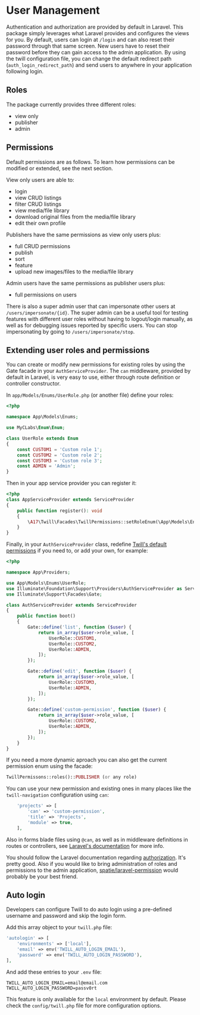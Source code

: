 # User Management

Authentication and authorization are provided by default in Laravel. This package simply leverages what Laravel provides and configures the views for you. By default, users can login at `/login` and can also reset their password through that same screen. New users have to reset their password before they can gain access to the admin application. By using the twill configuration file, you can change the default redirect path (`auth_login_redirect_path`) and send users to anywhere in your application following login.

## Roles

The package currently provides three different roles:
- view only
- publisher
- admin

## Permissions

Default permissions are as follows. To learn how permissions can be modified or extended, see the next section.

View only users are able to:
- login
- view CRUD listings
- filter CRUD listings
- view media/file library
- download original files from the media/file library
- edit their own profile

Publishers have the same permissions as view only users plus:
- full CRUD permissions
- publish
- sort
- feature
- upload new images/files to the media/file library

Admin users have the same permissions as publisher users plus:
- full permissions on users

There is also a super admin user that can impersonate other users at `/users/impersonate/{id}`.
The super admin can be a useful tool for testing features with different user roles without having to logout/login manually,
as well as for debugging issues reported by specific users. You can stop impersonating by going to `/users/impersonate/stop`.

## Extending user roles and permissions

You can create or modify new permissions for existing roles by using the Gate facade in your `AuthServiceProvider`.
The `can` middleware, provided by default in Laravel, is very easy to use, either through route definition or controller constructor.


In `app/Models/Enums/UserRole.php` (or another file) define your roles:

```php
<?php

namespace App\Models\Enums;

use MyCLabs\Enum\Enum;

class UserRole extends Enum
{
    const CUSTOM1 = 'Custom role 1';
    const CUSTOM2 = 'Custom role 2';
    const CUSTOM3 = 'Custom role 3';
    const ADMIN = 'Admin';
}
```

Then in your app service provider you can register it:

```php
<?php
class AppServiceProvider extends ServiceProvider
{
    public function register(): void
    {
        \A17\Twill\Facades\TwillPermissions::setRoleEnum(\App\Models\Enums\UserRole::class);
    }
}
```

Finally, in your `AuthServiceProvider` class, redefine [Twill's default permissions](https://github.com/area17/twill/blob/e8866e40b7df4a6919e0ddb368990d04caeb705a/src/AuthServiceProvider.php#L26-L48) if you need to, or add your own, for example:

```php
<?php

namespace App\Providers;

use App\Models\Enums\UserRole;
use Illuminate\Foundation\Support\Providers\AuthServiceProvider as ServiceProvider;
use Illuminate\Support\Facades\Gate;

class AuthServiceProvider extends ServiceProvider
{
    public function boot()
    {
        Gate::define('list', function ($user) {
            return in_array($user->role_value, [
                UserRole::CUSTOM1,
                UserRole::CUSTOM2,
                UserRole::ADMIN,
            ]);
        });

        Gate::define('edit', function ($user) {
            return in_array($user->role_value, [
                UserRole::CUSTOM3,
                UserRole::ADMIN,
            ]);
        });

        Gate::define('custom-permission', function ($user) {
            return in_array($user->role_value, [
                UserRole::CUSTOM2,
                UserRole::ADMIN,
            ]);
        });
    }
}
```

If you need a more dynamic aproach you can also get the current permission enum using the facade:

```php
TwillPermissons::roles()::PUBLISHER (or any role)
```



You can use your new permission and existing ones in many places like the `twill-navigation` configuration using `can`:

```php
    'projects' => [
        'can' => 'custom-permission',
        'title' => 'Projects',
        'module' => true,
    ],
```

Also in forms blade files using `@can`, as well as in middleware definitions in routes or controllers, see [Laravel's documentation](https://laravel.com/docs/5.7/authorization#via-middleware) for more info.

You should follow the Laravel documentation regarding [authorization](https://laravel.com/docs/5.3/authorization). It's pretty good. Also if you would like to bring administration of roles and permissions to the admin application, [spatie/laravel-permission](https://github.com/spatie/laravel-permission) would probably be your best friend.

## Auto login

Developers can configure Twill to do auto login using a pre-defined username and password and skip the login form. 

Add this array object to your `twill.php` file: 

``` php
'autologin' => [
    'environments' => ['local'],
    'email' => env('TWILL_AUTO_LOGIN_EMAIL'),
    'password' => env('TWILL_AUTO_LOGIN_PASSWORD'),
],
```

And add these entries to your `.env` file: 

``` dotenv
TWILL_AUTO_LOGIN_EMAIL=email@email.com
TWILL_AUTO_LOGIN_PASSWORD=passv0rt
```

This feature is only available for the `local` environment by default. Please check the `config/twill.php` file for more configuration options.
